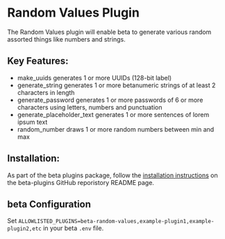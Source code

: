 # Random Values Plugin

The Random Values plugin will enable beta to generate various random assorted things like numbers and strings.

## Key Features:
- make_uuids generates 1 or more UUIDs (128-bit label)
- generate_string generates 1 or more betanumeric strings of at least 2 characters in length
- generate_password generates 1 or more passwords of 6 or more characters using letters, numbers and punctuation
- generate_placeholder_text generates 1 or more sentences of lorem ipsum text
- random_number draws 1 or more random numbers between min and max

## Installation:
As part of the beta plugins package, follow the [installation instructions](https://github.com/coozila/beta-plugins) on the beta-plugins GitHub reporistory README page.

## beta Configuration

Set `ALLOWLISTED_PLUGINS=beta-random-values,example-plugin1,example-plugin2,etc` in your beta `.env` file.
